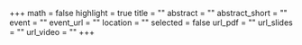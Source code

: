 +++
math = false
highlight = true
title = ""
abstract = ""
abstract_short = ""
event = ""
event_url = ""
location = ""
selected = false
url_pdf = ""
url_slides = ""
url_video = ""
+++
